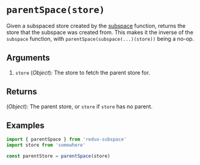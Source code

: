 # `parentSpace(store)`

Given a subspaced store created by the [subspace](/packages/redux-subspace/docs/api/subspace.md) function, returns the store that the subspace was created from. This makes it the inverse of the `subspace` function, with `parentSpace(subspace(...)(store))` being a no-op.

## Arguments

1. `store` (_Object_): The store to fetch the parent store for.

## Returns

(_Object_): The parent store, or `store` if `store` has no parent.

## Examples

```javascript
import { parentSpace } from 'redux-subspace'
import store from 'somewhere'

const parentStore = parentSpace(store)
```
